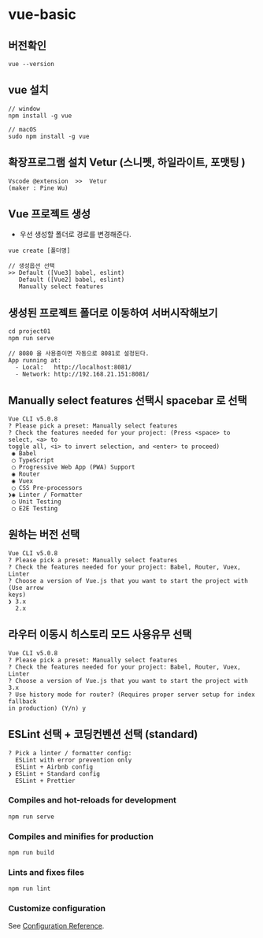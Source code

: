 # vue-basic

## 버전확인

```
vue --version
```

## vue 설치

```
// window
npm install -g vue

// macOS
sudo npm install -g vue
```


## 확장프로그램 설치 Vetur (스니펫, 하일라이트, 포맷팅 )

```
Vscode @extension  >>  Vetur 
(maker : Pine Wu)
```


## Vue 프로젝트 생성
- 우선 생성할 폴더로 경로를 변경해준다.

```
vue create [폴더명]

// 생성옵션 선택
>> Default ([Vue3] babel, eslint)
   Default ([Vue2] babel, eslint)
   Manually select features
```


## 생성된 프로젝트 폴더로 이동하여 서버시작해보기

```
cd project01
npm run serve

// 8080 을 사용중이면 자동으로 8081로 설정된다.
App running at:
  - Local:   http://localhost:8081/
  - Network: http://192.168.21.151:8081/
```

## Manually select features 선택시 spacebar 로 선택

```
Vue CLI v5.0.8
? Please pick a preset: Manually select features
? Check the features needed for your project: (Press <space> to select, <a> to
toggle all, <i> to invert selection, and <enter> to proceed)
 ◉ Babel
 ◯ TypeScript
 ◯ Progressive Web App (PWA) Support
 ◉ Router
 ◉ Vuex
 ◯ CSS Pre-processors
❯◉ Linter / Formatter
 ◯ Unit Testing
 ◯ E2E Testing
```

## 원하는 버전 선택

```
Vue CLI v5.0.8
? Please pick a preset: Manually select features
? Check the features needed for your project: Babel, Router, Vuex, Linter
? Choose a version of Vue.js that you want to start the project with (Use arrow
keys)
❯ 3.x
  2.x
```

## 라우터 이동시 히스토리 모드 사용유무 선택

```
Vue CLI v5.0.8
? Please pick a preset: Manually select features
? Check the features needed for your project: Babel, Router, Vuex, Linter
? Choose a version of Vue.js that you want to start the project with 3.x
? Use history mode for router? (Requires proper server setup for index fallback
in production) (Y/n) y
```


## ESLint 선택 + 코딩컨벤션 선택 (standard)

```
? Pick a linter / formatter config:
  ESLint with error prevention only
  ESLint + Airbnb config
❯ ESLint + Standard config
  ESLint + Prettier
```


### Compiles and hot-reloads for development
```
npm run serve
```

### Compiles and minifies for production
```
npm run build
```

### Lints and fixes files
```
npm run lint
```

### Customize configuration
See [Configuration Reference](https://cli.vuejs.org/config/).
